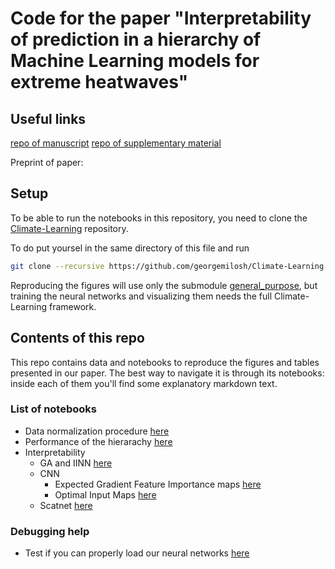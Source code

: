 # Code for the paper "Interpretability of prediction in a hierarchy of Machine Learning models for extreme heatwaves"

## Useful links

[repo of manuscript](https://github.com/amaurylancelin/Interpretability-heatwaves-paper)
[repo of supplementary material](https://github.com/amaurylancelin/SUPMAT-Interpretability-heatwaves-paper)

Preprint of paper: 

## Setup

To be able to run the notebooks in this repository, you need to clone the [Climate-Learning](https://github.com/georgemilosh/Climate-Learning) repository.

To do put yoursel in the same directory of this file and run

```bash
git clone --recursive https://github.com/georgemilosh/Climate-Learning.git
```

Reproducing the figures will use only the submodule [general_purpose](https://github.com/AlessandroLovo/general_purpose), but training the neural networks and visualizing them needs the full Climate-Learning framework.

## Contents of this repo

This repo contains data and notebooks to reproduce the figures and tables presented in our paper. The best way to navigate it is through its notebooks: inside each of them you'll find some explanatory markdown text.

### List of notebooks

- Data normalization procedure [here](interpretability-hierarchy/misc.ipynb)
- Performance of the hierarachy [here](interpretability-hierarchy/performance.ipynb)
- Interpretability
    - GA and IINN [here](interpretability-hierarchy/interpret_GA-IINN.ipynb)
    - CNN
        - Expected Gradient Feature Importance maps [here](interpretability-hierarchy/interpret_CNN_EGFI.ipynb)
        - Optimal Input Maps [here](interpretability-hierarchy/CNN-optimal-input/optimal_input.ipynb)
    - Scatnet [here](interpretability-hierarchy/interpret_ScatNet.ipynb)


### Debugging help

- Test if you can properly load our neural networks [here](interpretability-hierarchy/test_load_model.ipynb)